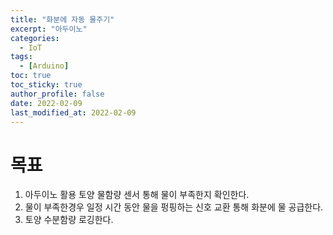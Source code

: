 ```yaml
---
title: "화분에 자동 물주기"
excerpt: "아두이노"
categories: 
  - IoT
tags: 
  - [Arduino]
toc: true
toc_sticky: true
author_profile: false
date: 2022-02-09
last_modified_at: 2022-02-09
---
```


# 목표
1. 아두이노 활용 토양 물함량 센서 통해 물이 부족한지 확인한다.
2. 물이 부족한경우 일정 시간 동안 물을 펑핑하는 신호 교환 통해 화분에 물 공급한다.
3. 토양 수분함량 로깅한다.
